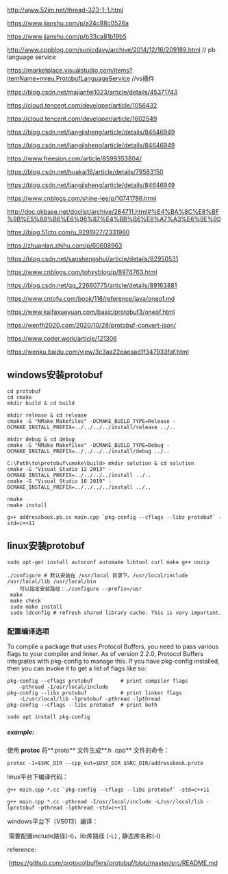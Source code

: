 http://www.52im.net/thread-323-1-1.html

https://www.jianshu.com/p/a24c88c0526a

https://www.jianshu.com/p/b33ca81b19b5

http://www.cppblog.com/sunicdavy/archive/2014/12/16/209189.html    // pb language service

https://marketplace.visualstudio.com/items?itemName=mreu.ProtobufLanguageService	//vs插件

https://blog.csdn.net/majianfei1023/article/details/45371743

https://cloud.tencent.com/developer/article/1056432

https://cloud.tencent.com/developer/article/1602549

https://blog.csdn.net/liangjisheng/article/details/84646949

https://blog.csdn.net/liangjisheng/article/details/84646949

https://www.freesion.com/article/8599353804/

https://blog.csdn.net/huakai16/article/details/79583150

https://blog.csdn.net/liangjisheng/article/details/84646949

https://www.cnblogs.com/shine-lee/p/10741786.html

http://doc.okbase.net/doclist/archive/264711.html#%E4%BA%8C%E8%BF%9B%E5%88%B6%E6%96%87%E4%BB%B6%E8%A7%A3%E6%9E%90

https://blog.51cto.com/u_9291927/2331980

https://zhuanlan.zhihu.com/p/60608963

https://blog.csdn.net/sanshengshui/article/details/82950531

https://www.cnblogs.com/tohxyblog/p/8974763.html

https://blog.csdn.net/qq_22660775/article/details/89163881

https://www.cntofu.com/book/116/reference/java/oneof.md

https://www.kaifaxueyuan.com/basic/protobuf3/oneof.html

https://wenfh2020.com/2020/10/28/protobuf-convert-json/

https://www.coder.work/article/121306

https://wenku.baidu.com/view/3c3aa22eaeaad1f347933faf.html



## windows安装protobuf

```
cd protobuf
cd cmake
mkdir build & cd build
```

```
mkdir release & cd release
cmake -G "NMake Makefiles" -DCMAKE_BUILD_TYPE=Release -DCMAKE_INSTALL_PREFIX=../../../../install/release ../..
```

```
mkdir debug & cd debug
cmake -G "NMake Makefiles" -DCMAKE_BUILD_TYPE=Debug -DCMAKE_INSTALL_PREFIX=../../../../install/debug ../..
```

```
C:\Path\to\protobuf\cmake\build> mkdir solution & cd solution
cmake -G "Visual Studio 12 2013" -DCMAKE_INSTALL_PREFIX=../../../../install ../..
cmake -G "Visual Studio 16 2019" -DCMAKE_INSTALL_PREFIX=../../../../install ../..
```

```
nmake
nmake install
```



```
g++ addressbook.pb.cc main.cpp `pkg-config --cflags --libs protobuf` -std=c++11
```



## linux安装protobuf

```
sudo apt-get install autoconf automake libtool curl make g++ unzip
```

```
./configure # 默认安装在 /usr/local 目录下。/usr/local/include /usr/local/lib /usr/local/bin
	可以指定安装路径：./configure --prefix=/usr
 make
 make check
 sudo make install
 sudo ldconfig # refresh shared library cache. This is very important.
```



### 配置编译选项

To compile a package that uses Protocol Buffers, you need to pass various flags to your compiler and linker. As of version 2.2.0, Protocol Buffers integrates with pkg-config to manage this. If you have pkg-config installed, then you can invoke it to get a list of flags like so:

```
pkg-config --cflags protobuf         # print compiler flags
	-pthread -I/usr/local/include
pkg-config --libs protobuf           # print linker flags
	-L/usr/local/lib -lprotobuf -pthread -lpthread
pkg-config --cflags --libs protobuf  # print both
```

```
sudo apt install pkg-config
```



##### example:

  使用 **protoc** 将**.proto** 文件生成**.h .cpp** 文件的命令：
```
protoc -I=$SRC_DIR --cpp_out=$DST_DIR $SRC_DIR/addressbook.proto
```



linux平台下编译代码：

```
g++ main.cpp *.cc `pkg-config --cflags --libs protobuf` -std=c++11
```

```
g++ main.cpp *.cc -pthread -I/usr/local/include -L/usr/local/lib -lprotobuf -pthread -lpthread -std=c++11
```



windows平台下（VS013）编译：

​	需要配置include路径(-I)，lib库路径 (-L) , 静态库名称(-l)



reference:

​	https://github.com/protocolbuffers/protobuf/blob/master/src/README.md